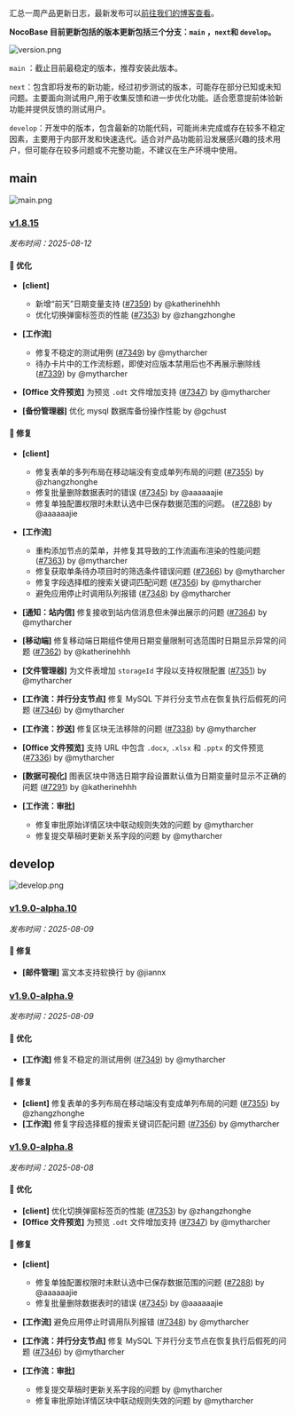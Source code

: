 汇总一周产品更新日志，最新发布可以[前往我们的博客查看](https://www.nocobase.com/cn/blog/timeline)。

**NocoBase 目前更新包括的版本更新包括三个分支：`main` ，`next`和 `develop`。**

![version.png](https://static-docs.nocobase.com/ba5f04e27e99c625cb3822da5df07860.png)

`main` ：截止目前最稳定的版本，推荐安装此版本。

`next`：包含即将发布的新功能，经过初步测试的版本，可能存在部分已知或未知问题。主要面向测试用户,用于收集反馈和进一步优化功能。适合愿意提前体验新功能并提供反馈的测试用户。

`develop`：开发中的版本，包含最新的功能代码，可能尚未完成或存在较多不稳定因素，主要用于内部开发和快速迭代。适合对产品功能前沿发展感兴趣的技术用户，但可能存在较多问题或不完整功能，不建议在生产环境中使用。

## main

![main.png](https://static-docs.nocobase.com/47a3c71734c1d0f908b51f9ebd53c0ac.png)

### [v1.8.15](https://www.nocobase.com/cn/blog/v1.8.15)

*发布时间：2025-08-12*

#### 🚀 优化

- **[client]**

  - 新增“前天”日期变量支持 ([#7359](https://github.com/nocobase/nocobase/pull/7359)) by @katherinehhh
  - 优化切换弹窗标签页的性能 ([#7353](https://github.com/nocobase/nocobase/pull/7353)) by @zhangzhonghe
- **[工作流]**

  - 修复不稳定的测试用例 ([#7349](https://github.com/nocobase/nocobase/pull/7349)) by @mytharcher
  - 待办卡片中的工作流标题，即使对应版本禁用后也不再展示删除线 ([#7339](https://github.com/nocobase/nocobase/pull/7339)) by @mytharcher
- **[Office 文件预览]** 为预览 `.odt` 文件增加支持 ([#7347](https://github.com/nocobase/nocobase/pull/7347)) by @mytharcher
- **[备份管理器]** 优化 mysql 数据库备份操作性能 by @gchust

#### 🐛 修复

- **[client]**

  - 修复表单的多列布局在移动端没有变成单列布局的问题 ([#7355](https://github.com/nocobase/nocobase/pull/7355)) by @zhangzhonghe
  - 修复批量删除数据表时的错误 ([#7345](https://github.com/nocobase/nocobase/pull/7345)) by @aaaaaajie
  - 修复单独配置权限时未默认选中已保存数据范围的问题。 ([#7288](https://github.com/nocobase/nocobase/pull/7288)) by @aaaaaajie
- **[工作流]**

  - 重构添加节点的菜单，并修复其导致的工作流画布渲染的性能问题 ([#7363](https://github.com/nocobase/nocobase/pull/7363)) by @mytharcher
  - 修复获取单条待办项目时的筛选条件错误问题 ([#7366](https://github.com/nocobase/nocobase/pull/7366)) by @mytharcher
  - 修复字段选择框的搜索关键词匹配问题 ([#7356](https://github.com/nocobase/nocobase/pull/7356)) by @mytharcher
  - 避免应用停止时调用队列报错 ([#7348](https://github.com/nocobase/nocobase/pull/7348)) by @mytharcher
- **[通知：站内信]** 修复接收到站内信消息但未弹出展示的问题 ([#7364](https://github.com/nocobase/nocobase/pull/7364)) by @mytharcher
- **[移动端]** 修复移动端日期组件使用日期变量限制可选范围时日期显示异常的问题 ([#7362](https://github.com/nocobase/nocobase/pull/7362)) by @katherinehhh
- **[文件管理器]** 为文件表增加 `storageId` 字段以支持权限配置 ([#7351](https://github.com/nocobase/nocobase/pull/7351)) by @mytharcher
- **[工作流：并行分支节点]** 修复 MySQL 下并行分支节点在恢复执行后假死的问题 ([#7346](https://github.com/nocobase/nocobase/pull/7346)) by @mytharcher
- **[工作流：抄送]** 修复区块无法移除的问题 ([#7338](https://github.com/nocobase/nocobase/pull/7338)) by @mytharcher
- **[Office 文件预览]** 支持 URL 中包含 `.docx`, `.xlsx` 和 `.pptx` 的文件预览 ([#7336](https://github.com/nocobase/nocobase/pull/7336)) by @mytharcher
- **[数据可视化]** 图表区块中筛选日期字段设置默认值为日期变量时显示不正确的问题 ([#7291](https://github.com/nocobase/nocobase/pull/7291)) by @katherinehhh
- **[工作流：审批]**

  - 修复审批原始详情区块中联动规则失效的问题 by @mytharcher
  - 修复提交草稿时更新关系字段的问题 by @mytharcher

## develop

![develop.png](https://static-docs.nocobase.com/7fcdd9456a17286d8a439eee52bcb8d2.png)

### [v1.9.0-alpha.10](https://www.nocobase.com/cn/blog/v1.9.0-alpha.10)

*发布时间：2025-08-09*

#### 🐛 修复

- **[邮件管理]** 富文本支持软换行 by @jiannx

### [v1.9.0-alpha.9](https://www.nocobase.com/cn/blog/v1.9.0-alpha.9)

*发布时间：2025-08-09*

#### 🚀 优化

- **[工作流]** 修复不稳定的测试用例 ([#7349](https://github.com/nocobase/nocobase/pull/7349)) by @mytharcher

#### 🐛 修复

- **[client]** 修复表单的多列布局在移动端没有变成单列布局的问题 ([#7355](https://github.com/nocobase/nocobase/pull/7355)) by @zhangzhonghe
- **[工作流]** 修复字段选择框的搜索关键词匹配问题 ([#7356](https://github.com/nocobase/nocobase/pull/7356)) by @mytharcher

### [v1.9.0-alpha.8](https://www.nocobase.com/cn/blog/v1.9.0-alpha.8)

*发布时间：2025-08-08*

#### 🚀 优化

- **[client]** 优化切换弹窗标签页的性能 ([#7353](https://github.com/nocobase/nocobase/pull/7353)) by @zhangzhonghe
- **[Office 文件预览]** 为预览 `.odt` 文件增加支持 ([#7347](https://github.com/nocobase/nocobase/pull/7347)) by @mytharcher

#### 🐛 修复

- **[client]**

  - 修复单独配置权限时未默认选中已保存数据范围的问题 ([#7288](https://github.com/nocobase/nocobase/pull/7288)) by @aaaaaajie
  - 修复批量删除数据表时的错误 ([#7345](https://github.com/nocobase/nocobase/pull/7345)) by @aaaaaajie
- **[工作流]** 避免应用停止时调用队列报错 ([#7348](https://github.com/nocobase/nocobase/pull/7348)) by @mytharcher
- **[工作流：并行分支节点]** 修复 MySQL 下并行分支节点在恢复执行后假死的问题 ([#7346](https://github.com/nocobase/nocobase/pull/7346)) by @mytharcher
- **[工作流：审批]**

  - 修复提交草稿时更新关系字段的问题 by @mytharcher
  - 修复审批原始详情区块中联动规则失效的问题 by @mytharcher
